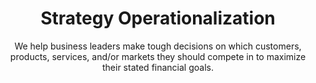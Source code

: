 ---
layout: service
order: 6
title: "Strategy Operationalization"
subtitle: "We help business leaders make tough decisions on which customers, products, services, and/or markets they should compete in to maximize their stated financial goals."
blurb-intro: "Realize strategic plans into actionable steps that drive measurable results and align with your business objectives."
intro: "At SLKone, we understand that effective strategy is crucial for long-term business success. Our approach to strategy combines deep industry knowledge with advanced analytics to develop actionable plans that drive sustainable growth and competitive advantage."
approach: "We take a comprehensive approach to strategy development and execution, focusing on Performance Management, Strategic Planning & Execution, and Risk Mitigation. Our methodology ensures that your strategy is not only well-crafted but also effectively implemented and monitored for success."
impact_title: "Our Impact"
impact_intro: "Implementing effective strategies can lead to transformative outcomes, including:"
impact:
  - metric: "20-25% increase"
    description: "in EBITDA margins"
  - metric: "15-20% increase"
    description: "in market share"
  - metric: "20-25% growth"
    description: "in revenue through strategic initiatives"
impact_conclusion: "Our clients achieve clear strategic direction, enhanced market positioning, and sustainable growth, ensuring that their organizations can thrive in competitive environments."
why_choose:
  - point: "Strategic Expertise"
    icon: "fa-user-tie"
    description: "In-depth knowledge of strategic planning and execution."
  - point: "Customized Approaches"
    icon: "fa-diagram-project"
    description: "Tailored strategies to meet your unique business goals."
  - point: "Data-Driven Insights"
    icon: "fa-chart-candlestick"
    description: "Utilizing analytics to inform strategic decisions."
  - point: "Proven Methodologies"
    icon: "fa-chart-scatter"
    description: "Implementation of industry-leading strategic practices."
  - point: "Continuous Support"
    icon: "fa-chart-bar"
    description: "Ongoing assistance to ensure strategic success."
  - point: "Cross-Industry Experience"
    icon: "fa-arrows-cross"
    description: "Expertise across various sectors for diverse strategic challenges."
cta_title: "Ready to develop a winning strategy?"
cta: "Contact SLKone today to discover how our Strategy services can help you achieve your business objectives and drive sustainable growth."
icon: "fa-scribble"
color: "viola"
background_image: "/assets/images/backgrounds/strategy.webp"
permalink: /services/strategy
---